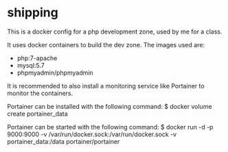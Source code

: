# shipping
This is a docker config for a php development zone, used by me for a class.

It uses docker containers to build the dev zone.
The images used are:
  - php:7-apache
  - mysql:5.7
  - phpmyadmin/phpmyadmin

It is recommended to also install a monitoring service like Portainer to monitor the containers.
  
  Portainer can be installed with the following command:
    $ docker volume create portainer_data
  
  Portainer can be started with the following command:
    $ docker run -d -p 9000:9000 -v /var/run/docker.sock:/var/run/docker.sock -v portainer_data:/data portainer/portainer
